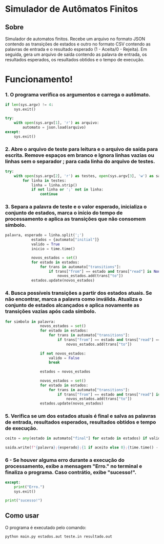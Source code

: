 # Simulador de Autômatos Finitos

## Sobre

Simulador de automatos finitos. Recebe um arquivo no formato JSON contendo as transições de estados e outro no formato CSV 
contendo as palavras de entrada e o resultado esperado (1 - Aceita/0 - Rejeita). Em seguida, gera um arquivo de saída contendo
as palavra de entrada, os resultados esperados, os resultados obtidos e o tempo de execução.

# Funcionamento!

### 1. O programa verifica os argumentos e carrega o autômato. 
```python
if len(sys.argv) != 4:
    sys.exit()

try:
    with open(sys.argv[1], 'r') as arquivo:
        automato = json.load(arquivo)
except:
    sys.exit()
````

### 2. Abre o arquivo de teste para leitura e o arquivo de saída para escrita. Remove espaços em branco e Ignora linhas vazias ou linhas sem o separador ; para cada linha do arquivo de testes.
```python
try:
    with open(sys.argv[2], 'r') as testes, open(sys.argv[3], 'w') as saida:
        for linha in testes:
            linha = linha.strip()
            if not linha or ';' not in linha:
                continue
````

### 3. Separa a palavra de teste e o valor esperado, inicializa o conjunto de estados, marca o início do tempo de processamento e aplica as transições que não consomem símbolo.
```python
palavra, esperado = linha.split(';')
            estados = {automato["initial"]}
            valido = True
            inicio = time.time()

            novos_estados = set()
            for estado in estados:
                for trans in automato["transitions"]:
                    if trans["from"] == estado and trans["read"] is None:
                        novos_estados.add(trans["to"])
            estados.update(novos_estados)
````

### 4. Busca possíveis transições a partir dos estados atuais. Se não encontrar, marca a palavra como inválida. Atualiza o conjunto de estados alcançados e aplica novamente as transições vazias após cada símbolo.
```python
for simbolo in palavra:
                novos_estados = set()
                for estado in estados:
                    for trans in automato["transitions"]:
                        if trans["from"] == estado and trans["read"] == simbolo:
                            novos_estados.add(trans["to"])
                
                if not novos_estados:
                    valido = False
                    break
                
                estados = novos_estados
                
                novos_estados = set()
                for estado in estados:
                    for trans in automato["transitions"]:
                        if trans["from"] == estado and trans["read"] is None:
                            novos_estados.add(trans["to"])
                estados.update(novos_estados)

````

### 5. Verifica se um dos estados atuais é final e salva as palavras de entrada, resultados esperados, resultados obtidos e tempo de execução.
```python
ceito = any(estado in automato["final"] for estado in estados) if valido else False
            
saida.write(f"{palavra};{esperado};{1 if aceito else 0};{time.time() - inicio:.6f}\n")

````

### 6 - Se houver alguma erro durante a execução do processamento, exibe a mensagem "Erro." no terminal e finaliza o programa. Caso contrátio, exibe "sucesso!".
```python
except:
    print("Erro.")
    sys.exit()

print("sucesso!")
````


## Como usar

O programa é executado pelo comando: 

```bash
python main.py estados.aut teste.in resultado.out
